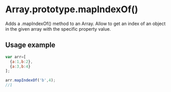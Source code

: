 # Array.prototype.mapIndexOf()
Adds a .mapIndexOf() method to an Array. Allow to get an index of an object in the given array with the specific property value.

## Usage example
```javascript
var arr=[
  {a:1,b:2},
  {a:3,b:4}
];

arr.mapIndexOf('b',4);
//1
```

